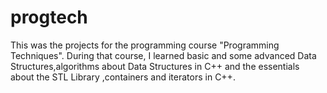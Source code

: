 # progtech
This was the projects for the programming course "Programming Techniques".
During that course, I learned basic and some advanced Data Structures,algorithms about Data Structures in C++ and the essentials about the STL Library ,containers and iterators in C++.
